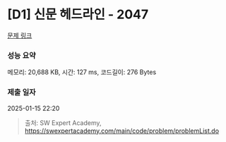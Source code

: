 # [D1] 신문 헤드라인 - 2047 

[문제 링크](https://swexpertacademy.com/main/code/problem/problemDetail.do?contestProbId=AV5QKsLaAy0DFAUq) 

### 성능 요약

메모리: 20,688 KB, 시간: 127 ms, 코드길이: 276 Bytes

### 제출 일자

2025-01-15 22:20



> 출처: SW Expert Academy, https://swexpertacademy.com/main/code/problem/problemList.do